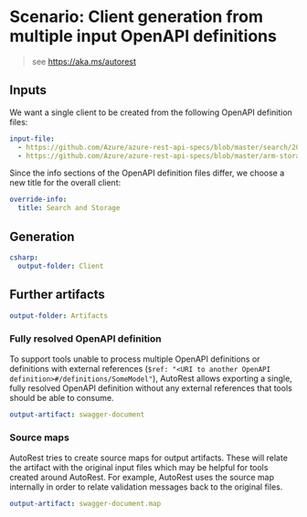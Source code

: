 # Scenario: Client generation from multiple input OpenAPI definitions

> see https://aka.ms/autorest

## Inputs

We want a single client to be created from the following OpenAPI definition files:

``` yaml 
input-file:
  - https://github.com/Azure/azure-rest-api-specs/blob/master/search/2015-02-28/swagger/searchservice.json
  - https://github.com/Azure/azure-rest-api-specs/blob/master/arm-storage/2015-06-15/swagger/storage.json
```

Since the info sections of the OpenAPI definition files differ, we choose a new title for the overall client:

``` yaml
override-info:
  title: Search and Storage
```

## Generation

``` yaml
csharp:
  output-folder: Client
```

## Further artifacts

``` yaml
output-folder: Artifacts
```

### Fully resolved OpenAPI definition

To support tools unable to process multiple OpenAPI definitions or definitions with external references (`$ref: "<URI to another OpenAPI definition>#/definitions/SomeModel"`), AutoRest allows exporting a single, fully resolved OpenAPI definition without any external references that tools should be able to consume.

``` yaml
output-artifact: swagger-document
```

### Source maps

AutoRest tries to create source maps for output artifacts. These will relate the artifact with the original input files which may be helpful for tools created around AutoRest.
For example, AutoRest uses the source map internally in order to relate validation messages back to the original files.

``` yaml
output-artifact: swagger-document.map
```
